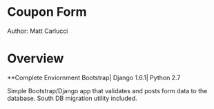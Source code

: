 Coupon Form
==========

Author: Matt Carlucci

Overview
==========
**Complete Enviornment
Bootstrap| Django 1.6.1| Python 2.7 

Simple Bootstrap/Django app that validates and posts form data to the database. South DB migration utility included.
